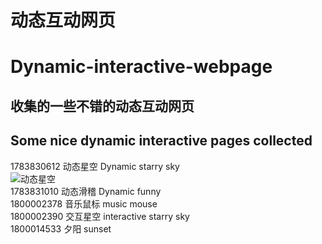 # 动态互动网页
# Dynamic-interactive-webpage

## 收集的一些不错的动态互动网页
## Some nice dynamic interactive pages collected

1783830612	动态星空	 Dynamic starry sky
<br> ![动态星空](https://github.com/LiuMuMujiang/Dynamic-interactive-webpage/blob/master/1783830612/%E5%8A%A8%E6%80%81%E6%98%9F%E7%A9%BA.gif)
<br>1783831010	动态滑稽	 Dynamic funny
<br>1800002378	音乐鼠标	 music mouse
<br>1800002390	交互星空	 interactive starry sky
<br>1800014533	夕阳      sunset
